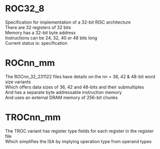 # ROC32_8  
Specification for implementation of a 32-bit RISC architecture  
There are 32 registers of 32 bits  
Memory has a 32-bit byte address  
Instructions can be 24, 32, 40 or 48 bits long  
Current status is: specification  
# ROCnn_mm  
The ROCnn_32_231122 files have details on the nn = 36, 42 & 48-bit word size variants  
Which offers data sizes of 36, 42 and 48-bits and their submultiples  
And has a separate byte addressable instruction memory  
And uses an external DRAM memory of 256-bit chunks  
# TROCnn_mm  
The TROC variant has register type fields for each register in the register file  
Which simplifies the ISA by implying operation type from operand types  
